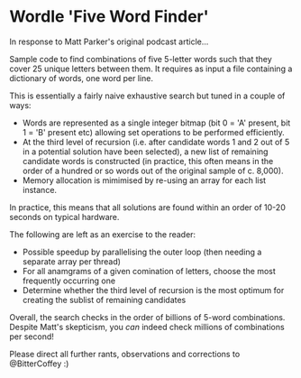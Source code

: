 Wordle 'Five Word Finder'
=========================

In response to Matt Parker's original podcast article...

Sample code to find combinations of five 5-letter words such that they
cover 25 unique letters between them. It requires as input a file containing
a dictionary of words, one word per line.

This is essentially a fairly naive exhaustive search but tuned in a couple of ways:

- Words are represented as a single integer bitmap (bit 0 = 'A' present,
  bit 1 = 'B' present etc) allowing set operations to be performed
  efficiently.
- At the third level of recursion (i.e. after candidate words 1 and 2 out of
  5 in a potential solution have been selected), a new list of remaining
  candidate words is constructed (in practice, this often means in the order of
  a hundred or so words out of the original sample of c. 8,000).
- Memory allocation is mimimised by re-using an array for each list instance.

In practice, this means that all solutions are found within an order of
10-20 seconds on typical hardware.

The following are left as an exercise to the reader:

- Possible speedup by parallelising the outer loop (then needing a separate
  array per thread)
- For all anamgrams of a given comination of letters, choose the most frequently
  occurring one
- Determine whether the third level of recursion is the most optimum for creating
  the sublist of remaining candidates

Overall, the search checks in the order of billions of 5-word combinations. Despite
Matt's skepticism, you *can* indeed check millions of combinations per second!

Please direct all further rants, observations and corrections to @BitterCoffey :)
